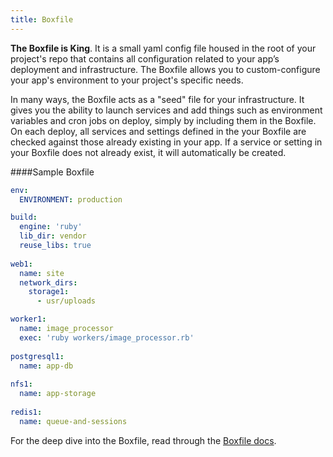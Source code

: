 ```yaml
---
title: Boxfile
---
```


**The Boxfile is King**. It is a small yaml config file housed in the root of your project's repo that contains all configuration related to your app’s deployment and infrastructure. The Boxfile allows you to custom-configure your app's environment to your project's specific needs.

In many ways, the Boxfile acts as a "seed" file for your infrastructure. It gives you the ability to launch services and add things such as environment variables and cron jobs on deploy, simply by including them in the Boxfile. On each deploy, all services and settings defined in the your Boxfile are checked against those already existing in your app. If a service or setting in your Boxfile does not already exist, it will automatically be created.

####Sample Boxfile
```yaml
env:
  ENVIRONMENT: production

build:
  engine: 'ruby'
  lib_dir: vendor
  reuse_libs: true
  
web1:
  name: site
  network_dirs:
    storage1:
      - usr/uploads

worker1:
  name: image_processor
  exec: 'ruby workers/image_processor.rb'
  
postgresql1:
  name: app-db
  
nfs1:
  name: app-storage
  
redis1:
  name: queue-and-sessions  
```

For the deep dive into the Boxfile, read through the [Boxfile docs](/boxfile/).